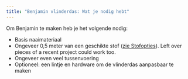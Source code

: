 ```yaml
---
title: "Benjamin vlinderdas: Wat je nodig hebt"
---
```


Om Benjamin te maken heb je het volgende nodig:

- Basis naaimateriaal
- Ongeveer 0,5 meter van een geschikte stof ([zie Stofopties](/docs/designs/benjamin/fabric/)). Left over pieces of a recent project could work too.
- Ongeveer even veel tussenvoering
- Optioneel: een lintje en hardware om de vlinderdas aanpasbaar te maken
